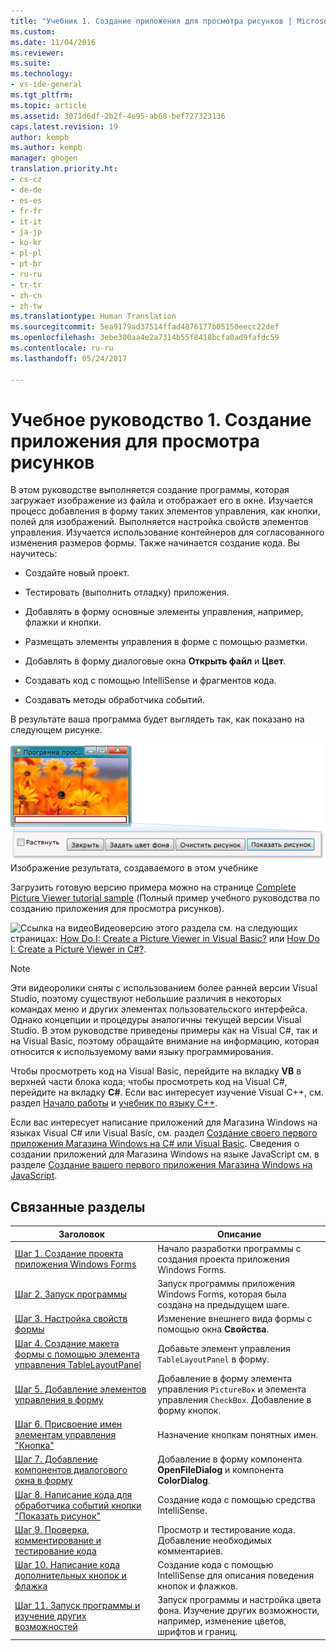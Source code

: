 ```yaml
---
title: "Учебник 1. Создание приложения для просмотра рисунков | Microsoft Docs"
ms.custom: 
ms.date: 11/04/2016
ms.reviewer: 
ms.suite: 
ms.technology:
- vs-ide-general
ms.tgt_pltfrm: 
ms.topic: article
ms.assetid: 3071d6df-2b2f-4e95-ab68-bef727323136
caps.latest.revision: 19
author: kempb
ms.author: kempb
manager: ghogen
translation.priority.ht:
- cs-cz
- de-de
- es-es
- fr-fr
- it-it
- ja-jp
- ko-kr
- pl-pl
- pt-br
- ru-ru
- tr-tr
- zh-cn
- zh-tw
ms.translationtype: Human Translation
ms.sourcegitcommit: 5ea9179ad37514ffad4876177b05150eecc22def
ms.openlocfilehash: 3ebe300aa4e2a7314b55f8418bcfa0ad9fafdc59
ms.contentlocale: ru-ru
ms.lasthandoff: 05/24/2017

---
```

# <a name="tutorial-1-create-a-picture-viewer"></a>Учебное руководство 1. Создание приложения для просмотра рисунков
В этом руководстве выполняется создание программы, которая загружает изображение из файла и отображает его в окне. Изучается процесс добавления в форму таких элементов управления, как кнопки, полей для изображений. Выполняется настройка свойств элементов управления. Изучается использование контейнеров для согласованного изменения размеров формы. Также начинается создание кода. Вы научитесь:  
  
-   Создайте новый проект.  
  
-   Тестировать (выполнить отладку) приложения.  
  
-   Добавлять в форму основные элементы управления, например, флажки и кнопки.  
  
-   Размещать элементы управления в форме с помощью разметки.  
  
-   Добавлять в форму диалоговые окна **Открыть файл** и **Цвет**.  
  
-   Создавать код с помощью IntelliSense и фрагментов кода.  
  
-   Создавать методы обработчика событий.  
  
 В результате ваша программа будет выглядеть так, как показано на следующем рисунке.  
  
 ![Изображение результата, создаваемого в этом учебнике](../ide/media/express_pictureviewerdone.png "Express_PictureViewerDone")  
Изображение результата, создаваемого в этом учебнике  
  
 Загрузить готовую версию примера можно на странице [Complete Picture Viewer tutorial sample](http://code.msdn.microsoft.com/Complete-Picture-Viewer-7d91d3a8) (Полный пример учебного руководства по созданию приложения для просмотра рисунков).  
  
 ![Ссылка на видео](~/docs/data-tools/media/playvideo.gif "воспроизвести_видео")Видеоверсию этого раздела см. на следующих страницах: [How Do I: Create a Picture Viewer in Visual Basic?](http://go.microsoft.com/fwlink/?LinkId=205207) или [How Do I: Create a Picture Viewer in C#?](http://go.microsoft.com/fwlink/?LinkId=205198).  
  
> [!NOTE]
>  Эти видеоролики сняты с использованием более ранней версии Visual Studio, поэтому существуют небольшие различия в некоторых командах меню и других элементах пользовательского интерфейса. Однако концепции и процедуры аналогичны текущей версии Visual Studio. В этом руководстве приведены примеры как на Visual C#, так и на Visual Basic, поэтому обращайте внимание на информацию, которая относится к используемому вами языку программирования.  
>   
>  Чтобы просмотреть код на Visual Basic, перейдите на вкладку **VB** в верхней части блока кода; чтобы просмотреть код на Visual C#, перейдите на вкладку **C#**. Если вас интересует изучение Visual C++, см. раздел [Начало работы](../ide/getting-started-with-cpp-in-visual-studio.md) и [учебник по языку C++](http://www.cplusplus.com/doc/tutorial/).  
>   
>  Если вас интересует написание приложений для Магазина Windows на языках Visual C# или Visual Basic, см. раздел [Создание своего первого приложения Магазина Windows на C# или Visual Basic](http://msdn.microsoft.com/library/windows/apps/hh974581.aspx). Сведения о создании приложений для Магазина Windows на языке JavaScript см. в разделе [Создание вашего первого приложения Магазина Windows на JavaScript](http://msdn.microsoft.com/library/windows/apps/br211385.aspx).  
  
## <a name="related-topics"></a>Связанные разделы  
  
|Заголовок|Описание|  
|-----------|-----------------|  
|[Шаг 1. Создание проекта приложения Windows Forms](../ide/step-1-create-a-windows-forms-application-project.md)|Начало разработки программы с создания проекта приложения Windows Forms.|  
|[Шаг 2. Запуск программы](../ide/step-2-run-your-program.md)|Запуск программы приложения Windows Forms, которая была создана на предыдущем шаге.|  
|[Шаг 3. Настройка свойств формы](../ide/step-3-set-your-form-properties.md)|Изменение внешнего вида формы с помощью окна **Свойства**.|  
|[Шаг 4. Создание макета формы с помощью элемента управления TableLayoutPanel](../ide/step-4-lay-out-your-form-with-a-tablelayoutpanel-control.md)|Добавьте элемент управления `TableLayoutPanel` в форму.|  
|[Шаг 5. Добавление элементов управления в форму](../ide/step-5-add-controls-to-your-form.md)|Добавление в форму элемента управления `PictureBox` и элемента управления `CheckBox`. Добавление в форму кнопок.|  
|[Шаг 6. Присвоение имен элементам управления "Кнопка"](../ide/step-6-name-your-button-controls.md)|Назначение кнопкам понятных имен.|  
|[Шаг 7. Добавление компонентов диалогового окна в форму](../ide/step-7-add-dialog-components-to-your-form.md)|Добавление в форму компонента **OpenFileDialog** и компонента **ColorDialog**.|  
|[Шаг 8. Написание кода для обработчика событий кнопки "Показать рисунок"](../ide/step-8-write-code-for-the-show-a-picture-button-event-handler.md)|Создание кода с помощью средства IntelliSense.|  
|[Шаг 9. Проверка, комментирование и тестирование кода](../ide/step-9-review-comment-and-test-your-code.md)|Просмотр и тестирование кода. Добавление необходимых комментариев.|  
|[Шаг 10. Написание кода дополнительных кнопок и флажка](../ide/step-10-write-code-for-additional-buttons-and-a-check-box.md)|Создание кода с помощью IntelliSense для описания поведения кнопок и флажков.|  
|[Шаг 11. Запуск программы и изучение других возможностей](../ide/step-11-run-your-program-and-try-other-features.md)|Запуск программы и настройка цвета фона. Изучение других возможности, например, изменение цветов, шрифтов и границ.|
